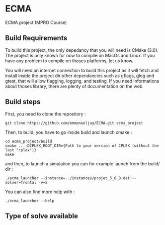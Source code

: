 # ECMA
ECMA project (MPRO Course)

## Build Requirements

To build this project, the only depedancy that you will need is CMake (3.0). The project is only known for now to compile on MacOs and Linux. If you have any problem to compile on thoses platforms, let us know.

You will need an internet connection to build this project as it will fetch and install inside the project dir other dependancies such as gflags, glog and gtest, that will allow flagging, logging, and testing. If you need informations about thoses library, there are plenty of documentation on the web.

## Build steps

First, you need to clone the repository :
    
    git clone https://github.com/emmanueljay/ECMA.git ecma_project

Then, to build, you have to go inside build and launch cmake :

    cd ecma_project/build
    cmake .. -DCPLEX_ROOT_DIR={Path to your version of CPLEX (without the last "cplex")}
    make

and then, to launch a simulation you can for example launch from the build/ dir : 

    ./ecma_launcher --instance=../instances/projet_5_8_8.dat --solver=frontal -v=5

You can also find more help with :

    ./ecma_launcher --help

## Type of solve available



